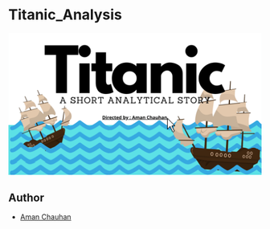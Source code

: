 # Titanic_Analysis
![Cover_Image](https://github.com/officialAmanchauhan/Titanic-A-short-Analytical-Story/blob/137b71f7f18545ece2dc01922aa282f7c7c42e04/Titanic%20Short%20Story.png)

## Author

- [Aman Chauhan](https://github.com/officialAmanchauhan)
